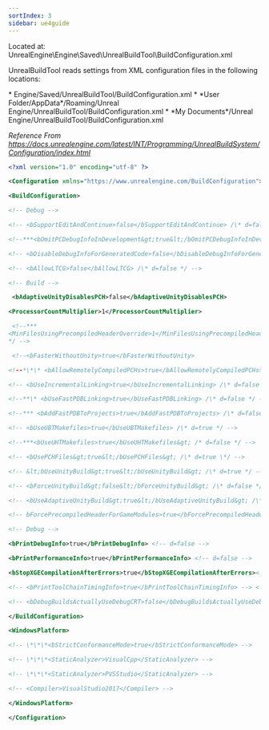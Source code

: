 ```yaml
---
sortIndex: 3
sidebar: ue4guide
---
```


Located at: UnrealEngine\\Engine\\Saved\\UnrealBuildTool\\BuildConfiguration.xml

UnrealBuildTool reads settings from XML configuration files in the following locations:

\* Engine/Saved/UnrealBuildTool/BuildConfiguration.xml \* \*User Folder/AppData\*/Roaming/Unreal Engine/UnrealBuildTool/BuildConfiguration.xml \* \*My Documents\*/Unreal Engine/UnrealBuildTool/BuildConfiguration.xml

*Reference From <https://docs.unrealengine.com/latest/INT/Programming/UnrealBuildSystem/Configuration/index.html>*

```xml
<?xml version="1.0" encoding="utf-8" ?>

<Configuration xmlns="https://www.unrealengine.com/BuildConfiguration">

<BuildConfiguration>

<!-- Debug -->

<!-- <bSupportEditAndContinue>false</bSupportEditAndContinue> /\* d=false \*/ -->

<!--***<bOmitPCDebugInfoInDevelopment&gt;true&lt;/bOmitPCDebugInfoInDevelopment> /\* d=false */ -->

<!-- <bDisableDebugInfoForGeneratedCode>false</bDisableDebugInfoForGeneratedCode>--> <!-- /* d=true \*/ -->

<!-- <bAllowLTCG>false</bAllowLTCG> /\* d=false */ -->

<!-- Build -->

 <bAdaptiveUnityDisablesPCH>false</bAdaptiveUnityDisablesPCH>                        <!-- d=false -->

<ProcessorCountMultiplier>1</ProcessorCountMultiplier>                              <!-- d=1     -->

 <!--***
<MinFilesUsingPrecompiledHeaderOverride>1</MinFilesUsingPrecompiledHeaderOverride>  /* d=0
*/ -->

 <!--<bFasterWithoutUnity>true</bFasterWithoutUnity>

<!--*\*\* <bAllowRemotelyCompiledPCHs>true</bAllowRemotelyCompiledPCHs> /\* d=false \*/ -->

<!-- <bUseIncrementalLinking>true</bUseIncrementalLinking> /\* d=false */ -->

<!--**\* <bUseFastPDBLinking>true</bUseFastPDBLinking> /\* d=false */ -->

<!--*** <bAddFastPDBToProjects>true</bAddFastPDBToProjects> /\* d=false */ -->

<!-- <bUseUBTMakefiles>true</bUseUBTMakefiles> /\* d=true */ -->

<!--***<bUseUHTMakefiles>true</bUseUHTMakefiles&gt; /* d=false */ -->

<!-- <bUsePCHFiles&gt;true&lt;/bUsePCHFiles&gt; /\* d=true \*/ -->

<!-- &lt;bUseUnityBuild&gt;true&lt;/bUseUnityBuild&gt; /\* d=true */ -->

<!-- <bForceUnityBuild&gt;false&lt;/bForceUnityBuild&gt; /\* d=false */ -->

<!-- <bUseAdaptiveUnityBuild&gt;true&lt;/bUseAdaptiveUnityBuild&gt; /\* d=true \*/ -->

<!-- bForcePrecompiledHeaderForGameModules>true</bForcePrecompiledHeaderForGameModules> /* d=true \*/ -->

<!-- Debug -->

<bPrintDebugInfo>true</bPrintDebugInfo> <!-- d=false -->

<bPrintPerformanceInfo>true</bPrintPerformanceInfo> <!-- d=false -->

<bStopXGECompilationAfterErrors>true</bStopXGECompilationAfterErrors><!-- d=true -->

<!-- <bPrintToolChainTimingInfo>true</bPrintToolChainTimingInfo> --> <!-- d=false --> <!-- Passes /bt+ & /time+ -->

<!-- <bDebugBuildsActuallyUseDebugCRT>false</bDebugBuildsActuallyUseDebugCRT> /\* d=false \*/ -->

</BuildConfiguration>

<WindowsPlatform>

<!-- \*\*\*<bStrictConformanceMode>true</bStrictConformanceMode> -->

<!-- \*\*\*<StaticAnalyzer>VisualCpp</StaticAnalyzer> -->

<!-- \*\*\*<StaticAnalyzer>PVSStudio</StaticAnalyzer> -->

<!-- <Compiler>VisualStudio2017</Compiler> -->

</WindowsPlatform>

</Configuration>
```
